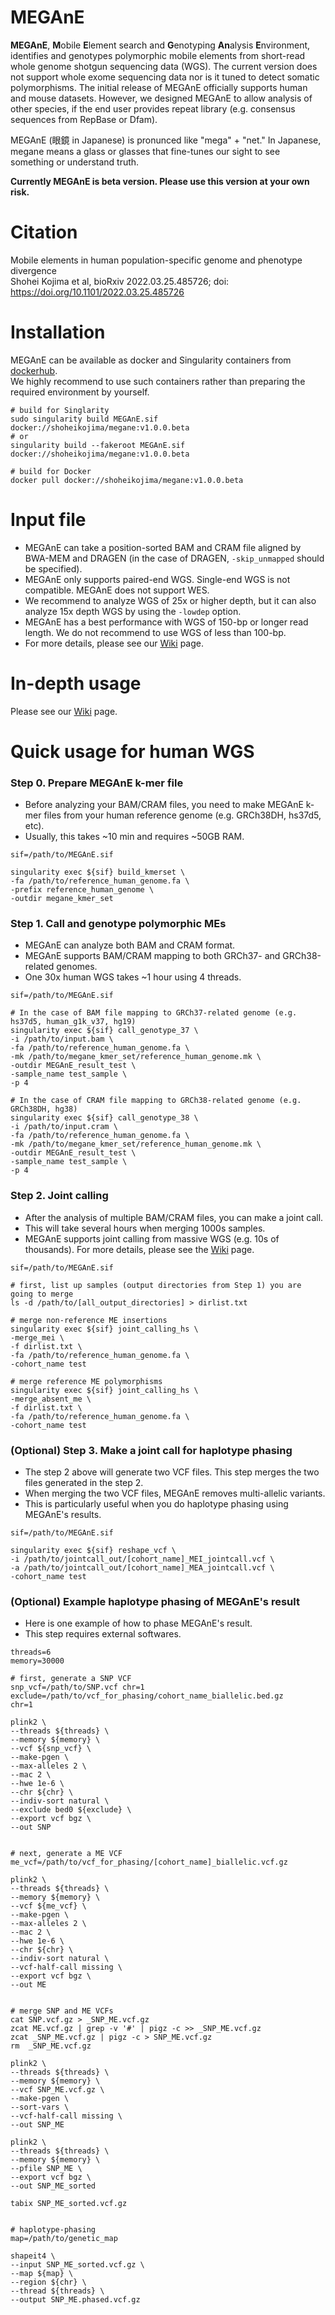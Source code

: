 # MEGAnE
**MEGAnE**, **M**obile **E**lement search and **G**enotyping **An**alysis **E**nvironment, identifies and genotypes polymorphic mobile elements from short-read whole genome shotgun sequencing data (WGS). The current version does not support whole exome sequencing data nor is it tuned to detect somatic polymorphisms. The initial release of MEGAnE officially supports human and mouse datasets. However, we designed MEGAnE to allow analysis of other species, if the end user provides repeat library (e.g. consensus sequences from RepBase or Dfam).
  
MEGAnE (眼鏡 in Japanese) is pronunced like "mega" + "net." In Japanese, megane means a glass or glasses that fine-tunes our sight to see something or understand truth.  
  
**Currently MEGAnE is beta version. Please use this version at your own risk.**
  
# Citation
Mobile elements in human population-specific genome and phenotype divergence  
Shohei Kojima et al, bioRxiv 2022.03.25.485726; doi: https://doi.org/10.1101/2022.03.25.485726
  
# Installation
MEGAnE can be available as docker and Singularity containers from [dockerhub](https://hub.docker.com/r/shoheikojima/megane).  
We highly recommend to use such containers rather than preparing the required environment by yourself.  
  
```
# build for Singlarity
sudo singularity build MEGAnE.sif docker://shoheikojima/megane:v1.0.0.beta
# or 
singularity build --fakeroot MEGAnE.sif docker://shoheikojima/megane:v1.0.0.beta

# build for Docker
docker pull docker://shoheikojima/megane:v1.0.0.beta
```
  
# Input file
- MEGAnE can take a position-sorted BAM and CRAM file aligned by BWA-MEM and DRAGEN (in the case of DRAGEN, `-skip_unmapped` should be specified).  
- MEGAnE only supports paired-end WGS. Single-end WGS is not compatible. MEGAnE does not support WES.  
- We recommend to analyze WGS of 25x or higher depth, but it can also analyze 15x depth WGS by using the `-lowdep` option.  
- MEGAnE has a best performance with WGS of 150-bp or longer read length. We do not recommend to use WGS of less than 100-bp.  
- For more details, please see our [Wiki](https://github.com/shohei-kojima/MEGAnE/wiki) page.  
  
# In-depth usage
Please see our [Wiki](https://github.com/shohei-kojima/MEGAnE/wiki) page.  
  
# Quick usage for human WGS

### Step 0. Prepare MEGAnE k-mer file
- Before analyzing your BAM/CRAM files, you need to make MEGAnE k-mer files from your human reference genome (e.g. GRCh38DH, hs37d5, etc).  
- Usually, this takes ~10 min and requires ~50GB RAM.  
  
```
sif=/path/to/MEGAnE.sif

singularity exec ${sif} build_kmerset \
-fa /path/to/reference_human_genome.fa \
-prefix reference_human_genome \
-outdir megane_kmer_set
```
  
### Step 1. Call and genotype polymorphic MEs
- MEGAnE can analyze both BAM and CRAM format.  
- MEGAnE supports BAM/CRAM mapping to both GRCh37- and GRCh38-related genomes.  
- One 30x human WGS takes ~1 hour using 4 threads.  
  
```
sif=/path/to/MEGAnE.sif

# In the case of BAM file mapping to GRCh37-related genome (e.g. hs37d5, human_g1k_v37, hg19)
singularity exec ${sif} call_genotype_37 \
-i /path/to/input.bam \
-fa /path/to/reference_human_genome.fa \
-mk /path/to/megane_kmer_set/reference_human_genome.mk \
-outdir MEGAnE_result_test \
-sample_name test_sample \
-p 4

# In the case of CRAM file mapping to GRCh38-related genome (e.g. GRCh38DH, hg38)
singularity exec ${sif} call_genotype_38 \
-i /path/to/input.cram \
-fa /path/to/reference_human_genome.fa \
-mk /path/to/megane_kmer_set/reference_human_genome.mk \
-outdir MEGAnE_result_test \
-sample_name test_sample \
-p 4
```
  
### Step 2. Joint calling
- After the analysis of multiple BAM/CRAM files, you can make a joint call.  
- This will take several hours when merging 1000s samples.  
- MEGAnE supports joint calling from massive WGS (e.g. 10s of thousands). For more details, please see the [Wiki](https://github.com/shohei-kojima/MEGAnE/wiki) page.  
  
```
sif=/path/to/MEGAnE.sif

# first, list up samples (output directories from Step 1) you are going to merge
ls -d /path/to/[all_output_directories] > dirlist.txt

# merge non-reference ME insertions
singularity exec ${sif} joint_calling_hs \
-merge_mei \
-f dirlist.txt \
-fa /path/to/reference_human_genome.fa \
-cohort_name test

# merge reference ME polymorphisms
singularity exec ${sif} joint_calling_hs \
-merge_absent_me \
-f dirlist.txt \
-fa /path/to/reference_human_genome.fa \
-cohort_name test
```
  
### (Optional) Step 3. Make a joint call for haplotype phasing
- The step 2 above will generate two VCF files. This step merges the two files generated in the step 2.  
- When merging the two VCF files, MEGAnE removes multi-allelic variants.  
- This is particularly useful when you do haplotype phasing using MEGAnE's results.  
  
```
sif=/path/to/MEGAnE.sif

singularity exec ${sif} reshape_vcf \
-i /path/to/jointcall_out/[cohort_name]_MEI_jointcall.vcf \
-a /path/to/jointcall_out/[cohort_name]_MEA_jointcall.vcf \
-cohort_name test
```
  
### (Optional) Example haplotype phasing of MEGAnE's result  
- Here is one example of how to phase MEGAnE's result.  
- This step requires external softwares.  
  
```
threads=6
memory=30000

# first, generate a SNP VCF
snp_vcf=/path/to/SNP.vcf chr=1
exclude=/path/to/vcf_for_phasing/cohort_name_biallelic.bed.gz
chr=1

plink2 \
--threads ${threads} \
--memory ${memory} \
--vcf ${snp_vcf} \
--make-pgen \
--max-alleles 2 \
--mac 2 \
--hwe 1e-6 \
--chr ${chr} \
--indiv-sort natural \
--exclude bed0 ${exclude} \
--export vcf bgz \
--out SNP


# next, generate a ME VCF
me_vcf=/path/to/vcf_for_phasing/[cohort_name]_biallelic.vcf.gz

plink2 \
--threads ${threads} \
--memory ${memory} \
--vcf ${me_vcf} \
--make-pgen \
--max-alleles 2 \
--mac 2 \
--hwe 1e-6 \
--chr ${chr} \
--indiv-sort natural \
--vcf-half-call missing \
--export vcf bgz \
--out ME


# merge SNP and ME VCFs
cat SNP.vcf.gz > _SNP_ME.vcf.gz
zcat ME.vcf.gz | grep -v '#' | pigz -c >> _SNP_ME.vcf.gz
zcat _SNP_ME.vcf.gz | pigz -c > SNP_ME.vcf.gz
rm  _SNP_ME.vcf.gz

plink2 \
--threads ${threads} \
--memory ${memory} \
--vcf SNP_ME.vcf.gz \
--make-pgen \
--sort-vars \
--vcf-half-call missing \
--out SNP_ME

plink2 \
--threads ${threads} \
--memory ${memory} \
--pfile SNP_ME \
--export vcf bgz \
--out SNP_ME_sorted

tabix SNP_ME_sorted.vcf.gz


# haplotype-phasing
map=/path/to/genetic_map

shapeit4 \
--input SNP_ME_sorted.vcf.gz \
--map ${map} \
--region ${chr} \
--thread ${threads} \
--output SNP_ME.phased.vcf.gz
```

